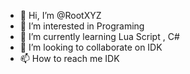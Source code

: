 - 👋 Hi, I’m @RootXYZ
- 👀 I’m interested in Programing
- 🌱 I’m currently learning Lua Script , C#
- 💞️ I’m looking to collaborate on IDK
- 📫 How to reach me IDK

<!---
RootXYZ/RootXYZ is a ✨ special ✨ repository because its `README.md` (this file) appears on your GitHub profile.
You can click the Preview link to take a look at your changes.
--->
